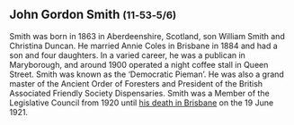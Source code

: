## John Gordon Smith <small>(11‑53‑5/6)</small>

Smith was born in 1863 in Aberdeenshire, Scotland, son William Smith and Christina Duncan. He married Annie Coles in Brisbane in 1884 and had a son and four daughters. In a varied career, he was a publican in Maryborough, and around 1900 operated a night coffee stall in Queen Street. Smith was known as the ‘Democratic Pieman’. He was also a grand master of the Ancient Order of Foresters and President of the British Associated Friendly Society Dispensaries. Smith was a Member of the Legislative Council from 1920 until [his death in Brisbane](https://trove.nla.gov.au/newspaper/article/190573100) on the 19 June 1921.

